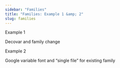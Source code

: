 ```yaml
---
sidebar: "Families"
title: "Families: Example 1 &amp; 2"
slug: families
---
```

Example 1

Decovar and family change

Example 2

Google variable font and “single file” for existing family
